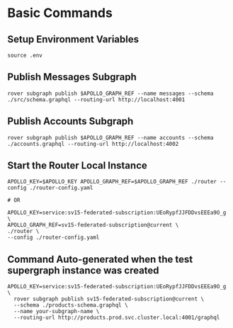 # Basic Commands

## Setup Environment Variables

```shell
source .env
```

## Publish Messages Subgraph

```shell
rover subgraph publish $APOLLO_GRAPH_REF --name messages --schema ./src/schema.graphql --routing-url http://localhost:4001
```

## Publish Accounts Subgraph

```shell
rover subgraph publish $APOLLO_GRAPH_REF --name accounts --schema ./accounts.graphql --routing-url http://localhost:4002
```

## Start the Router Local Instance

```shell
APOLLO_KEY=$APOLLO_KEY APOLLO_GRAPH_REF=$APOLLO_GRAPH_REF ./router --config ./router-config.yaml

# OR

APOLLO_KEY=service:sv15-federated-subscription:UEoRypfJJFDDvsEEEa9O_g \
APOLLO_GRAPH_REF=sv15-federated-subscription@current \
./router \
--config ./router-config.yaml
```

## Command Auto-generated when the test supergraph instance was created

```shell
APOLLO_KEY=service:sv15-federated-subscription:UEoRypfJJFDDvsEEEa9O_g \
  rover subgraph publish sv15-federated-subscription@current \
  --schema ./products-schema.graphql \
  --name your-subgraph-name \
  --routing-url http://products.prod.svc.cluster.local:4001/graphql
```
